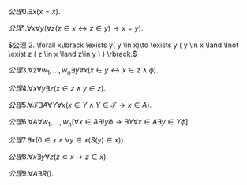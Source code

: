 
$公理 0. \exists x(x=x).$

$公理 1.\forall x\forall y(\forall z(z\in x\leftrightarrow z\in y)\to x=y).$

$公理 2. \forall x\lbrack \exists y( y \in x)\to \exists y ( y \in x \land \lnot \exist z ( z \in x \land z\in y ) ) \rbrack.$

$公理 3. \forall z \forall w_1,\ldots,w_n\exists y\forall x(x\in y\leftrightarrow x\in z \land \phi).$

$公理 4. \forall x\forall y \exists z (x\in z \land y\in z).$

$公理 5. \forall\mathcal{F}\exists A\forall Y\forall x(x\in Y \land Y\in\mathcal{F}\to x\in A )  .$

$公理 6. \forall A \forall w_1,\dots,w_n[\forall x \in A\exists !y\phi \to \exists Y\forall x\in A\exists y\in Y \phi].$

$公理 7. \exists x(0\in x\land \forall y \in x(S(y)\in x)).$

$公理8. \forall x \exists y \forall z(z \subset x \to z \in x).$

$公理9. \forall A\exists R().$


